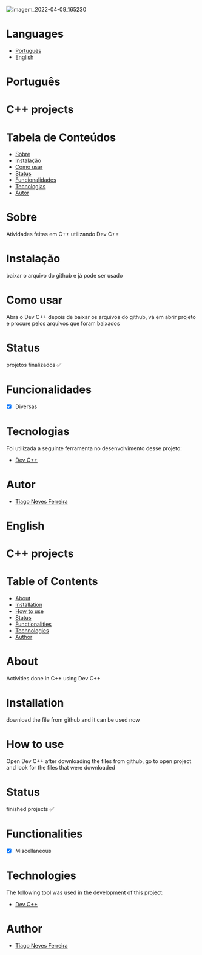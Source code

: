 ![imagem_2022-04-09_165230](https://user-images.githubusercontent.com/94819256/162589609-3e0b0302-221a-44a3-99c1-79c22eedd9bf.png)

Languages
=================
<!--ts-->
   * [Português](#português)
   * [English](#english)
<!--te-->

# Português

# C++ projects

Tabela de Conteúdos
=================
<!--ts-->
   * [Sobre](#sobre)
   * [Instalação](#instalação)
   * [Como usar](#como-usar)
   * [Status](#status)
   * [Funcionalidades](#funcionalidades)
   * [Tecnologias](#tecnologias)
   * [Autor](#autor)
<!--te-->

# Sobre
Atividades feitas em C++ utilizando Dev C++

# Instalação

baixar o arquivo do github e já pode ser usado

# Como usar

Abra o Dev C++ depois de baixar os arquivos do github, vá em abrir projeto e procure pelos arquivos que foram baixados 

<h4 align="center"> 

# Status  
  projetos finalizados ✅
</h4>

# Funcionalidades

- [x] Diversas

# Tecnologias

Foi utilizada a seguinte ferramenta no desenvolvimento desse projeto:

- [Dev C++](https://sourceforge.net/projects/orwelldevcpp/)

# Autor

- [Tiago Neves Ferreira](https://github.com/WolfGang198)

# English

# C++ projects

Table of Contents
===================
<!--ts-->
   * [About](#about)
   * [Installation](#installation)
   * [How to use](#how-to-use)
   * [Status](#status)
   * [Functionalities](#functionalities)
   * [Technologies](#technologies)
   * [Author](#author)
<!--te-->

# About
Activities done in C++ using Dev C++

# Installation

download the file from github and it can be used now

# How to use

Open Dev C++ after downloading the files from github, go to open project and look for the files that were downloaded

<h4 align="center">

# Status
  finished projects ✅
</h4>

# Functionalities

- [x] Miscellaneous

# Technologies

The following tool was used in the development of this project:

- [Dev C++](https://sourceforge.net/projects/orwelldevcpp/)

# Author

- [Tiago Neves Ferreira](https://github.com/Tiago-Neves-Ferreira)
